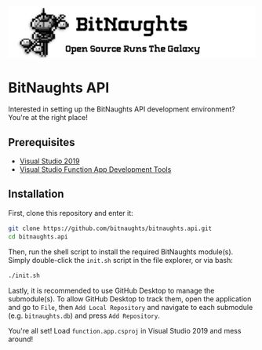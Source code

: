 ![image](https://github.com/bitnaughts/bitnaughts.assets/blob/master/images/banner.png)

# BitNaughts API

Interested in setting up the BitNaughts API development environment? You're at the right place!

## Prerequisites

- [Visual Studio 2019](https://visualstudio.microsoft.com/vs/)
- [Visual Studio Function App Development Tools](https://docs.microsoft.com/en-us/azure/azure-functions/functions-develop-vs)

## Installation

First, clone this repository and enter it:

```bash
git clone https://github.com/bitnaughts/bitnaughts.api.git
cd bitnaughts.api
```

Then, run the shell script to install the required BitNaughts module(s). Simply double-click the ```init.sh``` script in the file explorer, or via bash:

```bash
./init.sh
```

Lastly, it is recommended to use GitHub Desktop to manage the submodule(s). To allow GitHub Desktop to track them, open the application and go to ```File```, then ```Add Local Repository``` and navigate to each submodule (e.g. ```bitnaughts.db```) and press ```Add Repository```.

You're all set! Load ```function.app.csproj``` in Visual Studio 2019 and mess around!